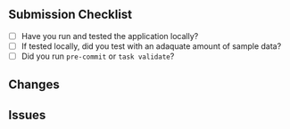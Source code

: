 ## Submission Checklist

- [ ] Have you run and tested the application locally?
- [ ] If tested locally, did you test with an adaquate amount of sample data?
- [ ] Did you run `pre-commit` or `task validate`?

## Changes

<!--
This section should contain a bullet point list of changes in your PR, ie:
- Change #1
- Change #2
--->

## Issues

<!--
This section should contain any links to issues on Trello (see https://trello.com/b/nM7RaY0u/ff6wc-stats ) related to the changes, ie:
- [Issue #1](link_on_trello)
- [Issue #2](link_on_trello)
--->
